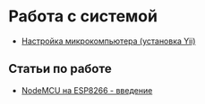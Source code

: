 # Работа с системой

* [Настройка микрокомпьютера (установка Yii)](system/system.md)


Статьи по работе
--------------

* [NodeMCU на ESP8266 - введение](gonkong/part_1.md)